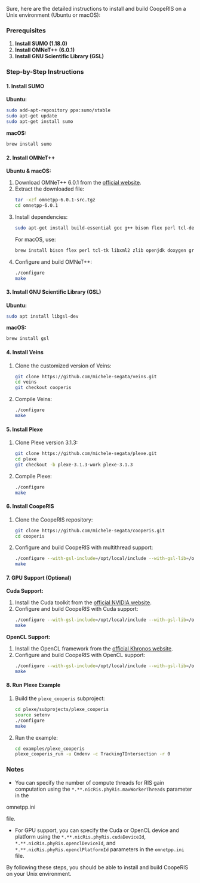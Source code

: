 Sure, here are the detailed instructions to install and build CoopeRIS on a Unix environment (Ubuntu or macOS):

### Prerequisites

1. **Install SUMO (1.18.0)**
2. **Install OMNeT++ (6.0.1)**
3. **Install GNU Scientific Library (GSL)**

### Step-by-Step Instructions

#### 1. Install SUMO

**Ubuntu:**

```bash
sudo add-apt-repository ppa:sumo/stable
sudo apt-get update
sudo apt-get install sumo
```

**macOS:**

```bash
brew install sumo
```

#### 2. Install OMNeT++

**Ubuntu & macOS:**

1. Download OMNeT++ 6.0.1 from the [official website](https://omnetpp.org/download/).
2. Extract the downloaded file:
   ```bash
   tar -xzf omnetpp-6.0.1-src.tgz
   cd omnetpp-6.0.1
   ```
3. Install dependencies:
   ```bash
   sudo apt-get install build-essential gcc g++ bison flex perl tcl-dev tk-dev libxml2-dev zlib1g-dev default-jre doxygen graphviz libwebkit2gtk-4.0-dev qt5-qmake qtbase5-dev qtchooser qt5-qmake qtbase5-dev-tools
   ```
   For macOS, use:
   ```bash
   brew install bison flex perl tcl-tk libxml2 zlib openjdk doxygen graphviz qt
   ```
4. Configure and build OMNeT++:
   ```bash
   ./configure
   make
   ```

#### 3. Install GNU Scientific Library (GSL)

**Ubuntu:**

```bash
sudo apt install libgsl-dev
```

**macOS:**

```bash
brew install gsl
```

#### 4. Install Veins

1. Clone the customized version of Veins:
   ```bash
   git clone https://github.com/michele-segata/veins.git
   cd veins
   git checkout cooperis
   ```
2. Compile Veins:
   ```bash
   ./configure
   make
   ```

#### 5. Install Plexe

1. Clone Plexe version 3.1.3:
   ```bash
   git clone https://github.com/michele-segata/plexe.git
   cd plexe
   git checkout -b plexe-3.1.3-work plexe-3.1.3
   ```
2. Compile Plexe:
   ```bash
   ./configure
   make
   ```

#### 6. Install CoopeRIS

1. Clone the CoopeRIS repository:
   ```bash
   git clone https://github.com/michele-segata/cooperis.git
   cd cooperis
   ```
2. Configure and build CoopeRIS with multithread support:
   ```bash
   ./configure --with-gsl-include=/opt/local/include --with-gsl-lib=/opt/local/lib
   make
   ```

#### 7. GPU Support (Optional)

**Cuda Support:**

1. Install the Cuda toolkit from the [official NVIDIA website](https://developer.nvidia.com/cuda-downloads).
2. Configure and build CoopeRIS with Cuda support:
   ```bash
   ./configure --with-gsl-include=/opt/local/include --with-gsl-lib=/opt/local/lib --with-cuda --with-cuda-include=/opt/local/include --with-cuda-lib=/opt/local/lib
   make
   ```

**OpenCL Support:**

1. Install the OpenCL framework from the [official Khronos website](https://www.khronos.org/opencl/).
2. Configure and build CoopeRIS with OpenCL support:
   ```bash
   ./configure --with-gsl-include=/opt/local/include --with-gsl-lib=/opt/local/lib --with-opencl --with-opencl-include=/opt/local/include --with-opencl-lib=/opt/local/lib
   make
   ```

#### 8. Run Plexe Example

1. Build the `plexe_cooperis` subproject:
   ```bash
   cd plexe/subprojects/plexe_cooperis
   source setenv
   ./configure
   make
   ```
2. Run the example:
   ```bash
   cd examples/plexe_cooperis
   plexe_cooperis_run -u Cmdenv -c TrackingTIntersection -r 0
   ```

### Notes

- You can specify the number of compute threads for RIS gain computation using the `*.**.nicRis.phyRis.maxWorkerThreads` parameter in the

omnetpp.ini

file.

- For GPU support, you can specify the Cuda or OpenCL device and platform using the `*.**.nicRis.phyRis.cudaDeviceId`, `*.**.nicRis.phyRis.openclDeviceId`, and `*.**.nicRis.phyRis.openclPlatformId` parameters in the `omnetpp.ini` file.

By following these steps, you should be able to install and build CoopeRIS on your Unix environment.
